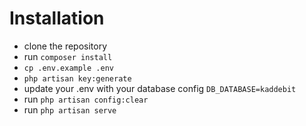 # Installation

- clone the repository
- run `composer install`
- `cp .env.example .env`
- `php artisan key:generate`
- update your .env with your database config
```DB_DATABASE=kaddebit```
- run `php artisan config:clear`
- run `php artisan serve`
